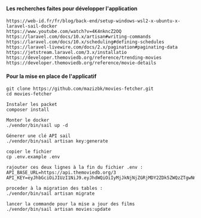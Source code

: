 #### Les recherches faites pour développer l'application
 
    https://web-id.fr/fr/blog/back-end/setup-windows-wsl2-x-ubuntu-x-laravel-sail-docker
    https://www.youtube.com/watch?v=4K4nkncZ2OQ
    https://laravel.com/docs/10.x/artisan#writing-commands
    https://laravel.com/docs/10.x/scheduling#defining-schedules
    https://laravel-livewire.com/docs/2.x/pagination#paginating-data
    https://jetstream.laravel.com/3.x/installatio
    https://developer.themoviedb.org/reference/trending-movies
    https://developer.themoviedb.org/reference/movie-details
    
#### Pour la mise en place de l'applicatif
    git clone https://github.com/mazizbk/movies-fetcher.git
    cd movies-fetcher
    
    Instaler les packet
    composer install
    
    Monter le docker
    ./vendor/bin/sail up -d
    
    Génerer une clé API sail
    ./vendor/bin/sail artisan key:generate

    copier le fichier
    cp .env.example .env
    
    rajouter ces deux lignes à la fin du fichier .env : 
    API_BASE_URL=https://api.themoviedb.org/3
    API_KEY=eyJhbGciOiJIUzI1NiJ9.eyJhdWQiOiIyMjJkNjNjZGRjMDY2ZDk5ZWQzZTgwNmQzMjY3MThjYSIsInN1YiI6IjYyNGVhNTRhYjc2Y2JiMDA2ODIzODc4YSIsInNjb3BlcyI6WyJhcGlfcmVhZCJdLCJ2ZXJzaW9uIjoxfQ.zuuBq1c63XpADl8SQ_c62hezeus7VibE1w5Da5UdYyo
    
    proceder à la migration des tables : 
    ./vendor/bin/sail artisan migrate
    
    lancer la commande pour la mise a jour des films
    ./vendor/bin/sail artisan movies:update


    
    
